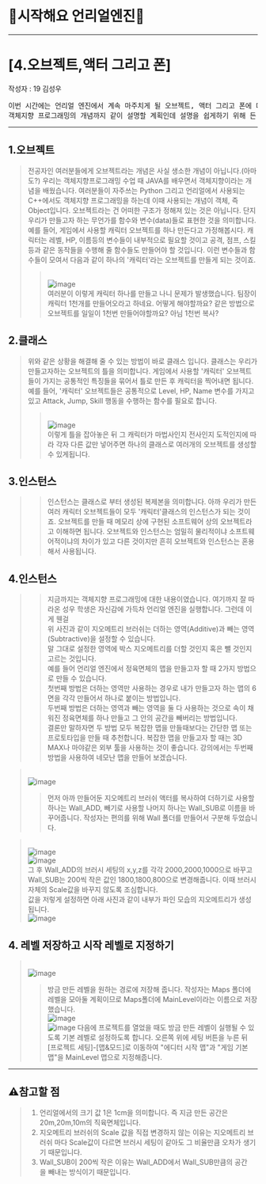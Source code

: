 # :raccoon:시작해요 언리얼엔진🌳


---

# [4.오브젝트,액터 그리고 폰]
작성자 : 19 김성우

<pre>
이번 시간에는 언리얼 엔진에서 계속 마주치게 될 오브젝트, 액터 그리고 폰에 대해 설명해보겠습니다.
객체지향 프로그래밍의 개념까지 같이 설명할 계획인데 설명을 쉽게하기 위해 든 예시에는 약간의 비약이 있을 수 있으니 작성자가 말하고자하는 의도만 파악해주시면 감사하겠습니다.
</pre>

---
  
## 1.오브젝트
> 전공자인 여러분들에게 오브젝트라는 개념은 사실 생소한 개념이 아닙니다.(아마도?) 우리는 객체지향프로그래밍 수업 때 JAVA를 배우면서 객체지향이라는 개념을 배웠습니다.
> 여러분들이 자주쓰는 Python 그리고 언리얼에서 사용되는 C++에서도 객체지향 프로그래밍을 하는데 이때 사용되는 개념이 객체, 즉 Object입니다.
> 오브젝트라는 건 어떠한 구조가 정해져 있는 것은 아닙니다. 단지 우리가 만들고자 하는 무언가를 함수와 변수(data)들로 표현한 것을 의미합니다.
> 예를 들어, 게임에서 사용할 캐릭터 오브젝트를 하나 만든다고 가정해봅시다. 캐릭터는 레벨, HP, 이름등의 변수들이 내부적으로 필요할 것이고
> 공격, 점프, 스킬 등과 같은 동작들을 수행해 줄 함수들도 만들어야 할 것입니다. 이런 변수들과 함수들이 모여서 다음과 같이 하나의 '캐릭터'라는 오브젝트를 만들게 되는 것이죠.
>> <br>![image](./Pic/p1.png)
><br>여러분이 이렇게 캐릭터 하나를 만들고 나니 문제가 발생했습니다. 팀장이 캐릭터 1천개를 만들어오라고 하네요. 어떻게 해야할까요? 같은 방법으로 오브젝트를 일일이 1천번 만들어야할까요? 아님 1천번 복사?


## 2.클래스
>위와 같은 상황을 해결해 줄 수 있는 방법이 바로 클래스 입니다. 클래스는 우리가 만들고자하는 오브젝트의 틀을 의미합니다.
> 게임에서 사용할 '캐릭터' 오브젝트들이 가지는 공통적인 특징들을 묶어서 틀로 만든 후 캐릭터을 찍어내면 됩니다.
> 예를 들어, '캐릭터' 오브젝트들은 공통적으로 Level, HP, Name 변수를 가지고 있고 Attack, Jump, Skill 행동을 수행하는 함수를 필요로 합니다.
>> <br>![image](./Pic/p2.png)
><br> 이렇게 틀을 잡아놓은 뒤 그 캐릭터가 마법사인지 전사인지 도적인지에 따라 각자 다른 값만 넣어주면 하나의 클래스로 여러개의 오브젝트를 생성할 수 있게됩니다.

## 3.인스턴스
>> 인스턴스는 클래스로 부터 생성된 복제본을 의미합니다. 아까 우리가 만든 여러 캐릭터 오브젝트들이 모두 '캐릭터'클래스의 인스턴스가 되는 것이죠.
>> 오브젝트를 만들 때 메모리 상에 구현된 소프트웨어 상의 오브젝트라고 이해하면 됩니다. 오브젝트와 인스턴스는 엄밀히 물리적이냐 소프트웨어적이냐의 차이가 있고 다른 것이지만 흔히 오브젝트와 인스턴스는 혼용해서 사용됩니다. 

## 4.인스턴스 
> > 지금까지는 객체지향 프로그래밍에 대한 내용이였습니다. 여기까지 잘 따라온 성우 학생은 자신감에 가득차 언리얼 엔진을 실행합니다. 그런데 이게 웬걸 
> > <br>위 사진과 같이 지오메트리 브러쉬는 더하는 영역(Additive)과 빼는 영역(Subtractive)을 설정할 수 있습니다.
> > <br>말 그대로 설정한 영역에 박스 지오메트리를 더할 것인지 혹은 뺄 것인지 고르는 것입니다.
> > <br>예를 들어 언리얼 엔진에서 정육면체의 맵을 만들고자 할 때 2가지 방법으로 만들 수 있습니다.
> > <br>첫번째 방법은 더하는 영역만 사용하는 경우로 내가 만들고자 하는 맵의 6면을 각각 만들어서 하나로 붙이는 방법입니다.
> > <br>두번째 방법은 더하는 영역과 빼는 영역을 둘 다 사용하는 것으로 속이 채워진 정육면체를 하나 만들고 그 안의 공간을 빼버리는 방법입니다.
> > <br>결론만 말하자면 두 방법 모두 복잡한 맵을 만들때보다는 간단한 맵 또는 프로토타입을 만들 때 추천합니다. 복잡한 맵을 만들고자 할 때는 3D MAX나 마야같은 외부 툴을 사용하는 것이 좋습니다.
> > 강의에서는 두번째 방법을 사용하여 네모난 맵을 만들어 보겠습니다.

> <br>![image](./Pic/p9.png)
> > 먼저 아까 만들어둔 지오메트리 브러쉬 액터를 복사하여 더하기로 사용할 하나는 Wall_ADD, 빼기로 사용할 나머지 하나는 Wall_SUB로 이름을 바꾸어줍니다. 작성자는 편의를 위해 Wall 폴더를 만들어서 구분해 두었습니다.

> <br>![image](./Pic/p10.png)
> <br>![image](./Pic/p11.png)
> <br> 그 후 Wall_ADD의 브러시 세팅의 x,y,z를 각각 2000,2000,1000으로 바꾸고 Wall_SUB는 200씩 작은 값인 1800,1800,800으로 변경해줍니다. 이때 브러시 자체의 Scale값을 바꾸지 않도록 조심합니다.
> <br> 값을 저렇게 설정하면 아래 사진과 같이 내부가 파인 모습의 지오메트리가 생성됩니다.
> <br>![image](./Pic/p12.png)

## 4. 레벨 저장하고 시작 레벨로 지정하기
> <br>![image](./Pic/p13.png)
> > 방금 만든 레벨을 원하는 경로에 저장해 줍니다. 작성자는 Maps 폴더에 레벨을 모아둘 계획이므로 Maps폴더에 MainLevel이라는 이름으로 저장했습니다.
> <br>![image](./Pic/p14.png)
> <br>![image](./Pic/p15.png)
> > 다음에 프로젝트를 열었을 때도 방금 만든 레벨이 실행될 수 있도록 기본 레벨로 설정하도록 합니다.
> > 오른쪽 위에 세팅 버튼을 누른 뒤 [프로젝트 세팅]-[맵&모드]로 이동하여 "에디터 시작 맵"과 "게임 기본 맵"을 MainLevel 맵으로 지정해줍니다.

---
## ⚠️참고할 점
> 1. 언리얼에서의 크기 값 1은 1cm을 의미합니다. 즉 지금 만든 공간은 20m,20m,10m의 직육면체입니다.
> 2. 지오메트리 브러쉬의 Scale 값을 직접 변경하지 않는 이유는 지오메트리 브러쉬 마다 Scale값이 다르면 브러시 세팅이 같아도 그 비율만큼 오차가 생기기 때문입니다.
> 3. Wall_SUB이 200씩 작은 이유는 Wall_ADD에서 Wall_SUB만큼의 공간을 빼내는 방식이기 때문입니다.

